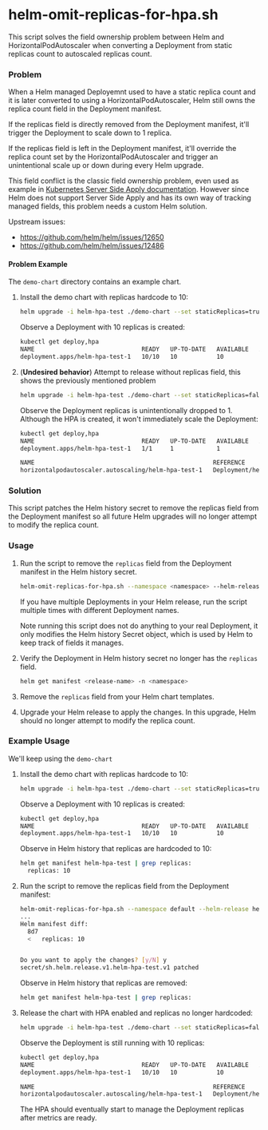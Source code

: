 # helm-omit-replicas-for-hpa.sh

This script solves the field ownership problem between Helm and HorizontalPodAutoscaler when converting a Deployment from static replicas count to autoscaled replicas count.


### Problem

When a Helm managed Deployemnt used to have a static replica count and it is later converted to using a HorizontalPodAutoscaler, Helm still owns the replica count field in the Deployment manifest.

If the replicas field is directly removed from the Deployment manifest, it'll trigger the Deployment to scale down to 1 replica.

If the replicas field is left in the Deployment manifest, it'll override the replica count set by the HorizontalPodAutoscaler and trigger an unintentional scale up or down during every Helm upgrade.

This field conflict is the classic field ownership problem, even used as example in [Kubernetes Server Side Apply documentation](https://kubernetes.io/docs/reference/using-api/server-side-apply/#transferring-ownership).
However since Helm does not support Server Side Apply and has its own way of tracking managed fields, this problem needs a custom Helm solution.

Upstream issues:
* https://github.com/helm/helm/issues/12650
* https://github.com/helm/helm/issues/12486

#### Problem Example

The `demo-chart` directory contains an example chart.

1. Install the demo chart with replicas hardcode to 10:

    ```sh
    helm upgrade -i helm-hpa-test ./demo-chart --set staticReplicas=true
    ```

    Observe a Deployment with 10 replicas is created:

    ```sh
    kubectl get deploy,hpa
    NAME                              READY   UP-TO-DATE   AVAILABLE   AGE
    deployment.apps/helm-hpa-test-1   10/10   10           10          7s
    ```

2. (**Undesired behavior**) Attempt to release without replicas field, this shows the previously mentioned problem

    ```sh
    helm upgrade -i helm-hpa-test ./demo-chart --set staticReplicas=false
    ```

    Observe the Deployment replicas is unintentionally dropped to 1. Although the HPA is created, it won't immediately scale the Deployment:
    ```sh
    kubectl get deploy,hpa
    NAME                              READY   UP-TO-DATE   AVAILABLE   AGE
    deployment.apps/helm-hpa-test-1   1/1     1            1           48s

    NAME                                                  REFERENCE                    TARGETS         MINPODS   MAXPODS   REPLICAS   AGE
    horizontalpodautoscaler.autoscaling/helm-hpa-test-1   Deployment/helm-hpa-test-1   <unknown>/70%   10        16        0          12s
    ```


### Solution

This script patches the Helm history secret to remove the replicas field from the Deployment manifest so all future Helm upgrades will no longer attempt to modify the replica count.

### Usage

1. Run the script to remove the `replicas` field from the Deployment manifest in the Helm history secret.

    ```bash
    helm-omit-replicas-for-hpa.sh --namespace <namespace> --helm-release <release-name> --deployment <deployment-name>
    ```

    If you have multiple Deployments in your Helm release, run the script multiple times with different Deployment names.

    Note running this script does not do anything to your real Deployment, it only modifies the Helm history Secret object, which is used by Helm to keep track of fields it manages.

2. Verify the Deployment in Helm history secret no longer has the `replicas` field.

    ```bash
    helm get manifest <release-name> -n <namespace>
    ```

3. Remove the `replicas` field from your Helm chart templates.

4. Upgrade your Helm release to apply the changes. In this upgrade, Helm should no longer attempt to modify the replica count.


### Example Usage

We'll keep using the `demo-chart`

1. Install the demo chart with replicas hardcode to 10:

    ```sh
    helm upgrade -i helm-hpa-test ./demo-chart --set staticReplicas=true
    ```

    Observe a Deployment with 10 replicas is created:

    ```sh
    kubectl get deploy,hpa
    NAME                              READY   UP-TO-DATE   AVAILABLE   AGE
    deployment.apps/helm-hpa-test-1   10/10   10           10          7s
    ```

    Observe in Helm history that replicas are hardcoded to 10:

    ```sh
    helm get manifest helm-hpa-test | grep replicas:
      replicas: 10
    ```

2. Run the script to remove the replicas field from the Deployment manifest:
    ```sh
    helm-omit-replicas-for-hpa.sh --namespace default --helm-release helm-hpa-test --deployment helm-hpa-test-1
    ...
    Helm manifest diff:
      8d7
      <   replicas: 10


    Do you want to apply the changes? [y/N] y
    secret/sh.helm.release.v1.helm-hpa-test.v1 patched
    ```

    Observe in Helm history that replicas are removed:
    ```sh
    helm get manifest helm-hpa-test | grep replicas:
    ```

3. Release the chart with HPA enabled and replicas no longer hardcoded:
    ```sh
    helm upgrade -i helm-hpa-test ./demo-chart --set staticReplicas=false
    ```

    Observe the Deployment is still running with 10 replicas:
    ```sh
    kubectl get deploy,hpa
    NAME                              READY   UP-TO-DATE   AVAILABLE   AGE
    deployment.apps/helm-hpa-test-1   10/10   10           10          2m10s

    NAME                                                  REFERENCE                    TARGETS         MINPODS   MAXPODS   REPLICAS   AGE
    horizontalpodautoscaler.autoscaling/helm-hpa-test-1   Deployment/helm-hpa-test-1   <unknown>/70%   10        16        0          4s
    ```
    
    The HPA should eventually start to manage the Deployment replicas after metrics are ready.

